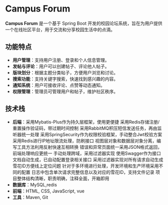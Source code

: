 # Campus Forum

**Campus Forum** 是一个基于 Spring Boot 开发的校园论坛系统，旨在为用户提供一个在线社区平台，用于交流和分享校园生活中的点滴。

## 功能特点

- **用户管理**：支持用户注册、登录和个人信息管理。
- **发帖与评论**：用户可以创建帖子、评论他人帖子。
- **版块划分**：根据主题分类帖子，方便用户浏览和讨论。
- **搜索功能**：支持关键字搜索，快速找到感兴趣的内容。
- **通知系统**：用户可接收评论、点赞等动态通知。
- **权限管理**：管理员可管理用户和帖子，维护社区秩序。

## 技术栈

- **后端**：采用Mybatis-Plus作为持久层框架，使用更便捷
采用Redis存储注册/重置操作验证码，带过期时间控制
采用RabbitMQ积压短信发送任务，再由监听器统一处理
采用SpringSecurity作为权限校验框架，手动整合Jwt校验方案
采用Redis进行IP地址限流处理，防刷接口
视图层对象和数据层对象分离，编写工具方法利用反射快速互相转换
错误和异常页面统一采用JSON格式返回，前端处理响应更统一
手动处理跨域，采用过滤器实现
使用Swagger作为接口文档自动生成，已自动配置登录相关接口
采用过滤器实现对所有请求自动生成雪花ID方便线上定位问题
针对于多环境进行处理，开发环境和生产环境采用不同的配置
日志中包含单次请求完整信息以及对应的雪花ID，支持文件记录
项目整体结构清晰，职责明确，注释全面，开箱即用
- **数据库**：MySQL,redis
- **前端**：HTML, CSS, JavaScript, vue
- **工具**：Maven, Git


